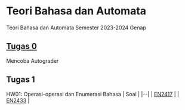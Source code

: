 # Teori Bahasa dan Automata
Teori Bahasa dan Automata Semester 2023-2024 Genap

## [Tugas 0](Tugas&#32;0&#32;-&#32;Coba&#32;FSM/CobaFSM.jff)
Mencoba Autograder

## Tugas 1
HW01: Operasi-operasi dan Enumerasi Bahasa
| Soal |
|--|
| [EN2417](Tugas&#32;1/EN2417.txt) |
| [EN2433](Tugas&#32;1/EN2433.txt) |